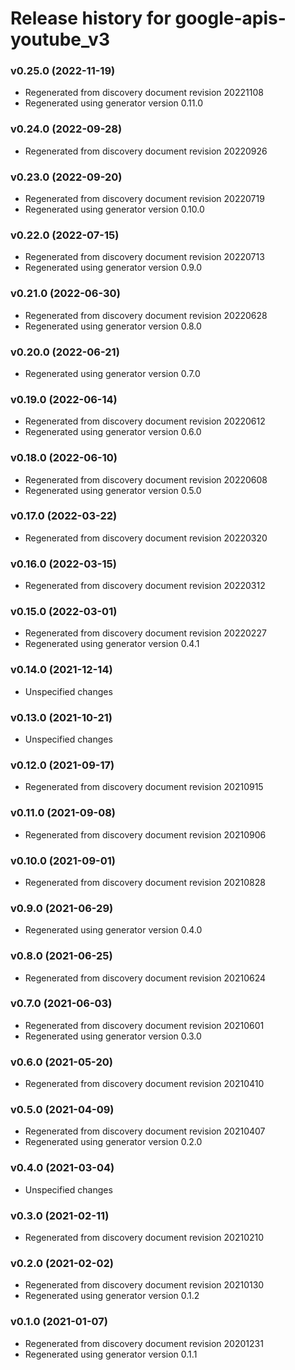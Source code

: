 # Release history for google-apis-youtube_v3

### v0.25.0 (2022-11-19)

* Regenerated from discovery document revision 20221108
* Regenerated using generator version 0.11.0

### v0.24.0 (2022-09-28)

* Regenerated from discovery document revision 20220926

### v0.23.0 (2022-09-20)

* Regenerated from discovery document revision 20220719
* Regenerated using generator version 0.10.0

### v0.22.0 (2022-07-15)

* Regenerated from discovery document revision 20220713
* Regenerated using generator version 0.9.0

### v0.21.0 (2022-06-30)

* Regenerated from discovery document revision 20220628
* Regenerated using generator version 0.8.0

### v0.20.0 (2022-06-21)

* Regenerated using generator version 0.7.0

### v0.19.0 (2022-06-14)

* Regenerated from discovery document revision 20220612
* Regenerated using generator version 0.6.0

### v0.18.0 (2022-06-10)

* Regenerated from discovery document revision 20220608
* Regenerated using generator version 0.5.0

### v0.17.0 (2022-03-22)

* Regenerated from discovery document revision 20220320

### v0.16.0 (2022-03-15)

* Regenerated from discovery document revision 20220312

### v0.15.0 (2022-03-01)

* Regenerated from discovery document revision 20220227
* Regenerated using generator version 0.4.1

### v0.14.0 (2021-12-14)

* Unspecified changes

### v0.13.0 (2021-10-21)

* Unspecified changes

### v0.12.0 (2021-09-17)

* Regenerated from discovery document revision 20210915

### v0.11.0 (2021-09-08)

* Regenerated from discovery document revision 20210906

### v0.10.0 (2021-09-01)

* Regenerated from discovery document revision 20210828

### v0.9.0 (2021-06-29)

* Regenerated using generator version 0.4.0

### v0.8.0 (2021-06-25)

* Regenerated from discovery document revision 20210624

### v0.7.0 (2021-06-03)

* Regenerated from discovery document revision 20210601
* Regenerated using generator version 0.3.0

### v0.6.0 (2021-05-20)

* Regenerated from discovery document revision 20210410

### v0.5.0 (2021-04-09)

* Regenerated from discovery document revision 20210407
* Regenerated using generator version 0.2.0

### v0.4.0 (2021-03-04)

* Unspecified changes

### v0.3.0 (2021-02-11)

* Regenerated from discovery document revision 20210210

### v0.2.0 (2021-02-02)

* Regenerated from discovery document revision 20210130
* Regenerated using generator version 0.1.2

### v0.1.0 (2021-01-07)

* Regenerated from discovery document revision 20201231
* Regenerated using generator version 0.1.1

